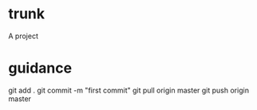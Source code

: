 # trunk
A project

# guidance
git add . 
git commit -m "first commit"
git pull origin master
git push origin master
